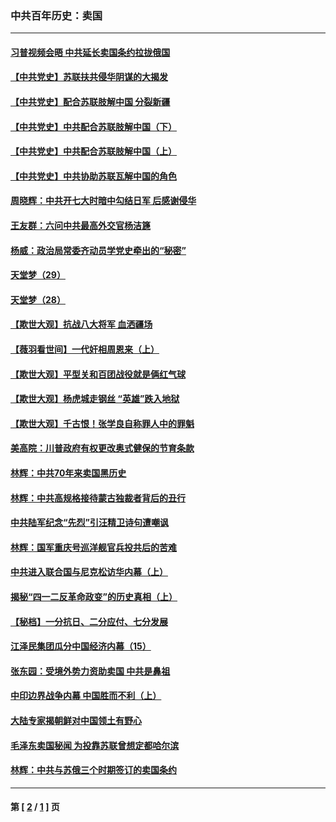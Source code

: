 ### 中共百年历史：卖国
---
#### [习普视频会晤 中共延长卖国条约拉拢俄国](../../pages/nf1176117/n13060971.md?12010430) 
#### [【中共党史】苏联扶共侵华阴谋的大揭发](../../pages/nf1176117/n13056050.md?12010430) 
#### [【中共党史】配合苏联肢解中国 分裂新疆](../../pages/nf1176117/n13040700.md?12010430) 
#### [【中共党史】中共配合苏联肢解中国（下）](../../pages/nf1176117/n13035660.md?12010430) 
#### [【中共党史】中共配合苏联肢解中国（上）](../../pages/nf1176117/n13030262.md?12010430) 
#### [【中共党史】中共协助苏联瓦解中国的角色](../../pages/nf1176117/n13018109.md?12010430) 
#### [周晓辉：中共开七大时暗中勾结日军 后感谢侵华](../../pages/nf1176117/n12921960.md?12010430) 
#### [王友群：六问中共最高外交官杨洁篪](../../pages/nf1176117/n12836495.md?12010430) 
#### [杨威：政治局常委齐动员学党史牵出的“秘密”](../../pages/nf1176117/n12764642.md?12010430) 
#### [天堂梦（29）](../../pages/nf1176117/n12408465.md?12010430) 
#### [天堂梦（28）](../../pages/nf1176117/n12408309.md?12010430) 
#### [【欺世大观】抗战八大将军 血洒疆场](../../pages/nf1176117/n12357044.md?12010430) 
#### [【薇羽看世间】一代奸相周恩来（上）](../../pages/nf1176117/n12401109.md?12010430) 
#### [【欺世大观】平型关和百团战役就是俩红气球](../../pages/nf1176117/n12359157.md?12010430) 
#### [【欺世大观】杨虎城走钢丝 “英雄”跌入地狱](../../pages/nf1176117/n12358840.md?12010430) 
#### [【欺世大观】千古恨！张学良自称罪人中的罪魁](../../pages/nf1176117/n12358629.md?12010430) 
#### [美高院：川普政府有权更改奥式健保的节育条款](../../pages/nf1176117/n12242171.md?12010430) 
#### [林辉：中共70年来卖国黑历史](../../pages/nf1176117/n11552181.md?12010430) 
#### [林辉：中共高规格接待蒙古独裁者背后的丑行](../../pages/nf1176117/n11225005.md?12010430) 
#### [中共陆军纪念“先烈”引汪精卫诗句遭嘲讽](../../pages/nf1176117/n11153345.md?12010430) 
#### [林辉：国军重庆号巡洋舰官兵投共后的苦难](../../pages/nf1176117/n10997801.md?12010430) 
#### [中共进入联合国与尼克松访华内幕（上）](../../pages/nf1176117/n10138788.md?12010430) 
#### [揭秘“四一二反革命政变”的历史真相（上）](../../pages/nf1176117/n9996650.md?12010430) 
#### [【秘档】一分抗日、二分应付、七分发展](../../pages/nf1176117/n9331484.md?12010430) 
#### [江泽民集团瓜分中国经济内幕（15）](../../pages/nf1176117/n9268584.md?12010430) 
#### [张东园：受境外势力资助卖国 中共是鼻祖](../../pages/nf1176117/n9272480.md?12010430) 
#### [中印边界战争内幕 中国胜而不利（上）](../../pages/nf1176117/n9252458.md?12010430) 
#### [大陆专家揭朝鲜对中国领土有野心](../../pages/nf1176117/n9074056.md?12010430) 
#### [毛泽东卖国秘闻 为投靠苏联曾想定都哈尔滨](../../pages/nf1176117/n9058631.md?12010430) 
#### [林辉：中共与苏俄三个时期签订的卖国条约](../../pages/nf1176117/n9036062.md?12010430) 

---
#### 第 [ [2](./2.md?12010430) / [1](./1.md?12010430) ] 页
